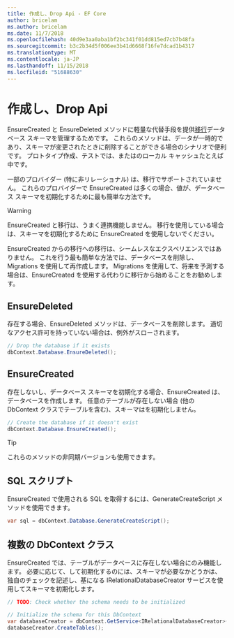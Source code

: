 ```yaml
---
title: 作成し、Drop Api - EF Core
author: bricelam
ms.author: bricelam
ms.date: 11/7/2018
ms.openlocfilehash: 40d9e3aa0aba1bf2bc341f01dd815ed7cb7b48fa
ms.sourcegitcommit: b3c2b34d5f006ee3b41d6668f16fe7dcad1b4317
ms.translationtype: MT
ms.contentlocale: ja-JP
ms.lasthandoff: 11/15/2018
ms.locfileid: "51688630"
---
```

# <a name="create-and-drop-apis"></a>作成し、Drop Api

EnsureCreated と EnsureDeleted メソッドに軽量な代替手段を提供[移行](migrations/index.md)データベース スキーマを管理するためです。 これらのメソッドは、データが一時的であり、スキーマが変更されたときに削除することができる場合のシナリオで便利です。 プロトタイプ作成、テストでは、またはのローカル キャッシュたとえば中です。

一部のプロバイダー (特に非リレーショナル) は、移行でサポートされていません。 これらのプロバイダーで EnsureCreated は多くの場合、値が、データベース スキーマを初期化するために最も簡単な方法です。

> [!WARNING]
> EnsureCreated と移行は、うまく連携機能しません。 移行を使用している場合は、スキーマを初期化するために EnsureCreated を使用しないでください。

EnsureCreated からの移行への移行は、シームレスなエクスペリエンスではありません。 これを行う最も簡単な方法では、データベースを削除し、Migrations を使用して再作成します。 Migrations を使用して、将来を予測する場合は、EnsureCreated を使用する代わりに移行から始めることをお勧めします。

## <a name="ensuredeleted"></a>EnsureDeleted

存在する場合、EnsureDeleted メソッドは、データベースを削除します。 適切なアクセス許可を持っていない場合は、例外がスローされます。

``` csharp
// Drop the database if it exists
dbContext.Database.EnsureDeleted();
```

## <a name="ensurecreated"></a>EnsureCreated

存在しないし、データベース スキーマを初期化する場合、EnsureCreated は、データベースを作成します。 任意のテーブルが存在しない場合 (他の DbContext クラスでテーブルを含む)、スキーマはを初期化しません。

``` csharp
// Create the database if it doesn't exist
dbContext.Database.EnsureCreated();
```

> [!TIP]
> これらのメソッドの非同期バージョンも使用できます。

## <a name="sql-script"></a>SQL スクリプト

EnsureCreated で使用される SQL を取得するには、GenerateCreateScript メソッドを使用できます。

``` csharp
var sql = dbContext.Database.GenerateCreateScript();
```

## <a name="multiple-dbcontext-classes"></a>複数の DbContext クラス

EnsureCreated では、テーブルがデータベースに存在しない場合にのみ機能します。 必要に応じて、して初期化するのには、スキーマが必要なかどうかは、独自のチェックを記述し、基になる IRelationalDatabaseCreator サービスを使用してスキーマを初期化します。

``` csharp
// TODO: Check whether the schema needs to be initialized

// Initialize the schema for this DbContext
var databaseCreator = dbContext.GetService<IRelationalDatabaseCreator>();
databaseCreator.CreateTables();
```
